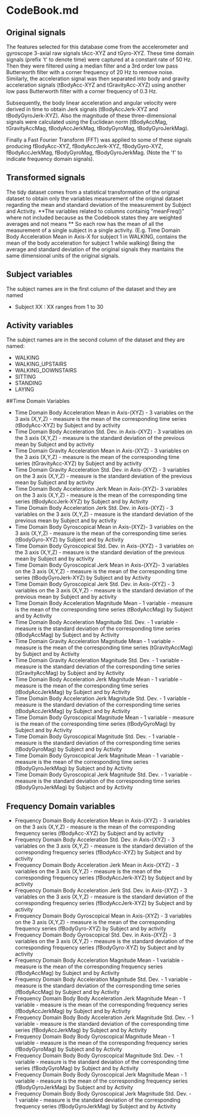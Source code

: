 # CodeBook.md
## Original signals
The features selected for this database come from the accelerometer and gyroscope 3-axial raw signals tAcc-XYZ and tGyro-XYZ. These time domain signals (prefix 't' to denote time) were captured at a constant rate of 50 Hz. Then they were filtered using a median filter and a 3rd order low pass Butterworth filter with a corner frequency of 20 Hz to remove noise. Similarly, the acceleration signal was then separated into body and gravity acceleration signals (tBodyAcc-XYZ and tGravityAcc-XYZ) using another low pass Butterworth filter with a corner frequency of 0.3 Hz. 

Subsequently, the body linear acceleration and angular velocity were derived in time to obtain Jerk signals (tBodyAccJerk-XYZ and tBodyGyroJerk-XYZ). Also the magnitude of these three-dimensional signals were calculated using the Euclidean norm (tBodyAccMag, tGravityAccMag, tBodyAccJerkMag, tBodyGyroMag, tBodyGyroJerkMag). 

Finally a Fast Fourier Transform (FFT) was applied to some of these signals producing fBodyAcc-XYZ, fBodyAccJerk-XYZ, fBodyGyro-XYZ, fBodyAccJerkMag, fBodyGyroMag, fBodyGyroJerkMag. (Note the 'f' to indicate frequency domain signals). 

## Transformed signals
The tidy dataset comes from a statistical transformation of the original dataset to obtain only the variables measurement of the original dataset regarding the mean and standard deviation of the measurement by Subject and Activity.
**The variables related to columns containig "meanFreq()" where not included because as the Codebook states they are weighted averages and not means **
So each row has the mean of all the measurement of a single subject in a single activity. (E.g. Time Domain Body Acceleration Mean in Axis-X for subject 1 in WALKING, contains the mean of the body acceleration for subject 1 while walking)
Being the average and standard deviation of the original signals they mantains the same dimensional units of the original signals.


## Subject variables
The subject names are in the first column of the dataset and they are named 
- Subject XX : XX ranges from 1 to 30

## Activity variables
The subject names are in the second column of the dataset and they are named:
- WALKING
- WALKING_UPSTAIRS
- WALKING_DOWNSTAIRS
- SITTING
- STANDING
- LAYING

##Time Domain Variables

- Time Domain Body Acceleration Mean in Axis-(XYZ)  - 3 variables on the 3 axis (X,Y,Z) - measure is the mean of the corresponding time series (tBodyAcc-XYZ) by Subject and by activity
- Time Domain Body Acceleration Std. Dev. in Axis-(XYZ)  - 3 variables on the 3 axis (X,Y,Z) - measure is the standard deviation of the previous mean by Subject and by activity
- Time Domain Gravity Acceleration Mean in Axis-(XYZ) - 3 variables on the 3 axis (X,Y,Z) - measure is the mean of the corresponding time series (tGravityAcc-XYZ) by Subject and by activity 
- Time Domain Gravity Acceleration Std. Dev. in Axis-(XYZ) - 3 variables on the 3 axis (X,Y,Z) - measure is the standard deviation of the previous mean by Subject and by activity
- Time Domain Body Acceleration Jerk Mean in Axis-(XYZ)- 3 variables on the 3 axis (X,Y,Z) - measure is the mean of the corresponding time series (tBodyAccJerk-XYZ) by Subject and by Activity 
- Time Domain Body Acceleration Jerk Std. Dev. in Axis-(XYZ) - 3 variables on the 3 axis (X,Y,Z) - measure is the standard deviation of the previous mean by Subject and by activity
- Time Domain Body Gyroscopical Mean in Axis-(XYZ)- 3 variables on the 3 axis (X,Y,Z) - measure is the mean of the corresponding time series (tBodyGyro-XYZ) by Subject and by Activity
- Time Domain Body Gyroscopical Std. Dev. in Axis-(XYZ) - 3 variables on the 3 axis (X,Y,Z) - measure is the standard deviation of the previous mean by Subject and by activity
- Time Domain Body Gyroscopical Jerk Mean in Axis-(XYZ)- 3 variables on the 3 axis (X,Y,Z) - measure is the mean of the corresponding time series (tBodyGyroJerk-XYZ) by Subject and by Activity
- Time Domain Body Gyroscopical Jerk Std. Dev. in Axis-(XYZ) - 3 variables on the 3 axis (X,Y,Z) - measure is the standard deviation of the previous mean by Subject and by activity
- Time Domain Body Acceleration Magnitude Mean - 1 variable - measure is the mean of the corresponding time series (tBodyAccMag) by Subject and by Activity
- Time Domain Body Acceleration Magnitude Std. Dev. - 1 variable - measure is the standard deviation of the corresponding time series (tBodyAccMag) by Subject and by Activity
- Time Domain Gravity Acceleration Magnitude Mean - 1 variable - measure is the mean of the corresponding time series (tGravityAccMag) by Subject and by Activity
- Time Domain Gravity Acceleration Magnitude Std. Dev. - 1 variable - measure is the standard deviation of the corresponding time series (tGravityAccMag) by Subject and by Activity
- Time Domain Body Acceleration Jerk Magnitude Mean - 1 variable - measure is the mean of the corresponding time series (tBodyAccJerkMag) by Subject and by Activity
- Time Domain Body Acceleration Jerk Magnitude Std. Dev. - 1 variable - measure is the standard deviation of the corresponding time series (tBodyAccJerkMag) by Subject and by Activity
- Time Domain Body Gyroscopical Magnitude Mean - 1 variable - measure is the mean of the corresponding time series (tBodyGyroMag) by Subject and by Activity
- Time Domain Body Gyroscopical Magnitude Std. Dev. - 1 variable - measure is the standard deviation of the corresponding time series (tBodyGyroMag) by Subject and by Activity
- Time Domain Body Gyroscopical Jerk Magnitude Mean - 1 variable - measure is the mean of the corresponding time series (tBodyGyroJerkMag) by Subject and by Activity
- Time Domain Body Gyroscopical Jerk Magnitude Std. Dev. - 1 variable - measure is the standard deviation of the corresponding time series (tBodyGyroJerkMag) by Subject and by Activity

## Frequency Domain variables
- Frequency Domain Body Acceleration Mean in Axis-(XYZ)  - 3 variables on the 3 axis (X,Y,Z) - measure is the mean of the corresponding frequency series (fBodyAcc-XYZ) by Subject and by activity
- Frequency Domain Body Acceleration Std. Dev. in Axis-(XYZ) - 3 variables on the 3 axis (X,Y,Z) - measure is the standard deviation of the corresponding frequency series (fBodyAcc-XYZ) by Subject and by activity
- Frequency Domain Body Acceleration Jerk Mean in Axis-(XYZ)  - 3 variables on the 3 axis (X,Y,Z) - measure is the mean of the corresponding frequency series (fBodyAccJerk-XYZ) by Subject and by activity
- Frequency Domain Body Acceleration Jerk Std. Dev. in Axis-(XYZ) - 3 variables on the 3 axis (X,Y,Z) - measure is the standard deviation of the corresponding frequency series (fBodyAccJerk-XYZ) by Subject and by activity
- Frequency Domain Body Gyroscopical Mean in Axis-(XYZ)  - 3 variables on the 3 axis (X,Y,Z) - measure is the mean of the corresponding frequency series (fBodyGyro-XYZ) by Subject and by activity
- Frequency Domain Body Gyroscopical Std. Dev. in Axis-(XYZ) - 3 variables on the 3 axis (X,Y,Z) - measure is the standard deviation of the corresponding frequency series (fBodyGyro-XYZ) by Subject and by activity
- Frequency Domain Body Acceleration Magnitude Mean - 1 variable - measure is the mean of the corresponding frequency series (fBodyAccMag) by Subject and by Activity
- Frequency Domain Body Acceleration Magnitude Std. Dev. - 1 variable - measure is the standard deviation of the corresponding time series (fBodyAccMag) by Subject and by Activity
- Frequency Domain Body Body Acceleration Jerk Magnitude Mean - 1 variable - measure is the mean of the corresponding frequency series (fBodyAccJerkMag) by Subject and by Activity
- Frequency Domain Body Body Acceleration Jerk Magnitude Std. Dev. - 1 variable - measure is the standard deviation of the corresponding time series (fBodyAccJerkMag) by Subject and by Activity
- Frequency Domain Body Body Gyroscopical Magnitude Mean - 1 variable - measure is the mean of the corresponding frequency series (fBodyGyroMag) by Subject and by Activity
- Frequency Domain Body Body Gyroscopical Magnitude Std. Dev. - 1 variable - measure is the standard deviation of the corresponding time series (fBodyGyroMag) by Subject and by Activity
- Frequency Domain Body Body Gyroscopical Jerk Magnitude Mean - 1 variable - measure is the mean of the corresponding frequency series (fBodyGyroJerkMag) by Subject and by Activity
- Frequency Domain Body Body Gyroscopical Jerk Magnitude Std. Dev. - 1 variable - measure is the standard deviation of the corresponding frequency series (fBodyGyroJerkMag) by Subject and by Activity
